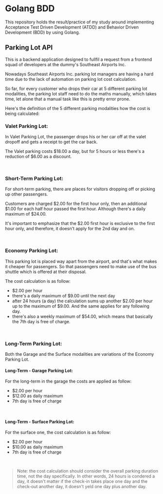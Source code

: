 # Golang BDD

This repository holds the result/practice of my study around implementing Acceptance Test Driven Development (ATDD) and Behavior Driven Development (BDD) by using Golang.

## Parking Lot API

This is a backend application designed to fullfil a request from a frontend squad of developers at the dummy's Southeast Airports Inc.

Nowadays Southeast Airports Inc. parking lot managers are having a hard time due to the lack of automation on parking lot cost calculation. 

So far, for every customer who drops their car at 5 different parking lot modalities, the parking lot staff need to do the maths manually, which takes time, let alone that a manual task like this is pretty error prone.

Here's the definition of the 5 different parking modalities how the cost is being calculated:

### Valet Parking Lot:

In Valet Parking Lot, the passenger drops his or her car off at the valet dropoff and gets a receipt to get the car back.

The Valet parking costs $18.00 a day, but for 5 hours or less there's a reduction of $6.00 as a discount.

<br />

### Short-Term Parking Lot:

For short-term parking, there are places for visitors dropping off or picking up other passengers.

Customers are charged $2.00 for the first hour only, then an additional $1.00 for each half hour passed the first hour. Although there's a daily maximum of $24.00.

It's important to emphasize that the $2.00 first hour is exclusive to the first hour only, and therefore, it doesn't apply for the 2nd day and on.

<br />

### Economy Parking Lot:

This parking lot is placed way apart from the airport, and that's what makes it cheaper for passengers. So that passengers need to make use of the bus shuttle which is offered at their disposal.

The cost calculation is as follow:

- $2.00 per hour
- there's a daily maximum of $9.00 until the next day
- after 24 hours (a day) the calculation sums up another $2.00 per hour up to the maximum of $9.00. And the same applies for any following day.
- there's also a weekly maximum of $54.00, which means that basically the 7th day is free of charge.

<br />

### Long-Term Parking Lot:

Both the Garage and the Surface modalities are variations of the Economy Parking Lot.

#### Long-Term - Garage Parking Lot:

For the long-term in the garage the costs are applied as follow:

- $2.00 per hour
- $12.00 as daily maximum
- 7th day is free of charge

<br />

#### Long-Term - Surface Parking Lot:

For the surface one, the cost calculation is as follow:

- $2.00 per hour
- $10.00 as daily maximum
- 7th day is free of charge

<br />

>Note: the cost calculation should consider the overall parking duration time, not the day specifically. In other words, 24 hours is condered a day, it doesn't matter if the check-in takes place one day and the check-out another day, it doesn't yeld one day plus another day.